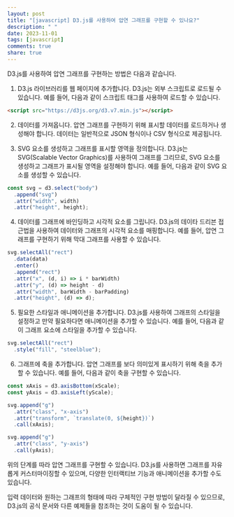 ```yaml
---
layout: post
title: "[javascript] D3.js를 사용하여 압연 그래프를 구현할 수 있나요?"
description: " "
date: 2023-11-01
tags: [javascript]
comments: true
share: true
---
```


D3.js를 사용하여 압연 그래프를 구현하는 방법은 다음과 같습니다.

1. D3.js 라이브러리를 웹 페이지에 추가합니다. D3.js는 외부 스크립트로 로드될 수 있습니다. 예를 들어, 다음과 같이 스크립트 태그를 사용하여 로드할 수 있습니다.

```html
<script src="https://d3js.org/d3.v7.min.js"></script>
```

2. 데이터를 가져옵니다. 압연 그래프를 구현하기 위해 표시할 데이터를 로드하거나 생성해야 합니다. 데이터는 일반적으로 JSON 형식이나 CSV 형식으로 제공됩니다.

3. SVG 요소를 생성하고 그래프를 표시할 영역을 정의합니다. D3.js는 SVG(Scalable Vector Graphics)를 사용하여 그래프를 그리므로, SVG 요소를 생성하고 그래프가 표시될 영역을 설정해야 합니다. 예를 들어, 다음과 같이 SVG 요소를 생성할 수 있습니다.

```javascript
const svg = d3.select("body")
  .append("svg")
  .attr("width", width)
  .attr("height", height);
```

4. 데이터를 그래프에 바인딩하고 시각적 요소를 그립니다. D3.js의 데이타 드리븐 접근법을 사용하여 데이터와 그래프의 시각적 요소를 매핑합니다. 예를 들어, 압연 그래프를 구현하기 위해 막대 그래프를 사용할 수 있습니다.

```javascript
svg.selectAll("rect")
  .data(data)
  .enter()
  .append("rect")
  .attr("x", (d, i) => i * barWidth)
  .attr("y", (d) => height - d)
  .attr("width", barWidth - barPadding)
  .attr("height", (d) => d);
```

5. 필요한 스타일과 애니메이션을 추가합니다. D3.js를 사용하여 그래프의 스타일을 설정하고 만약 필요하다면 애니메이션을 추가할 수 있습니다. 예를 들어, 다음과 같이 그래프 요소에 스타일을 추가할 수 있습니다.

```javascript
svg.selectAll("rect")
  .style("fill", "steelblue");
```

6. 그래프에 축을 추가합니다. 압연 그래프를 보다 의미있게 표시하기 위해 축을 추가할 수 있습니다. 예를 들어, 다음과 같이 축을 구현할 수 있습니다.

```javascript
const xAxis = d3.axisBottom(xScale);
const yAxis = d3.axisLeft(yScale);

svg.append("g")
  .attr("class", "x-axis")
  .attr("transform", `translate(0, ${height})`)
  .call(xAxis);

svg.append("g")
  .attr("class", "y-axis")
  .call(yAxis);
```

위의 단계를 따라 압연 그래프를 구현할 수 있습니다. D3.js를 사용하면 그래프를 자유롭게 커스터마이징할 수 있으며, 다양한 인터랙티브 기능과 애니메이션을 추가할 수도 있습니다.

입력 데이터와 원하는 그래프의 형태에 따라 구체적인 구현 방법이 달라질 수 있으므로, D3.js의 공식 문서와 다른 예제들을 참조하는 것이 도움이 될 수 있습니다.